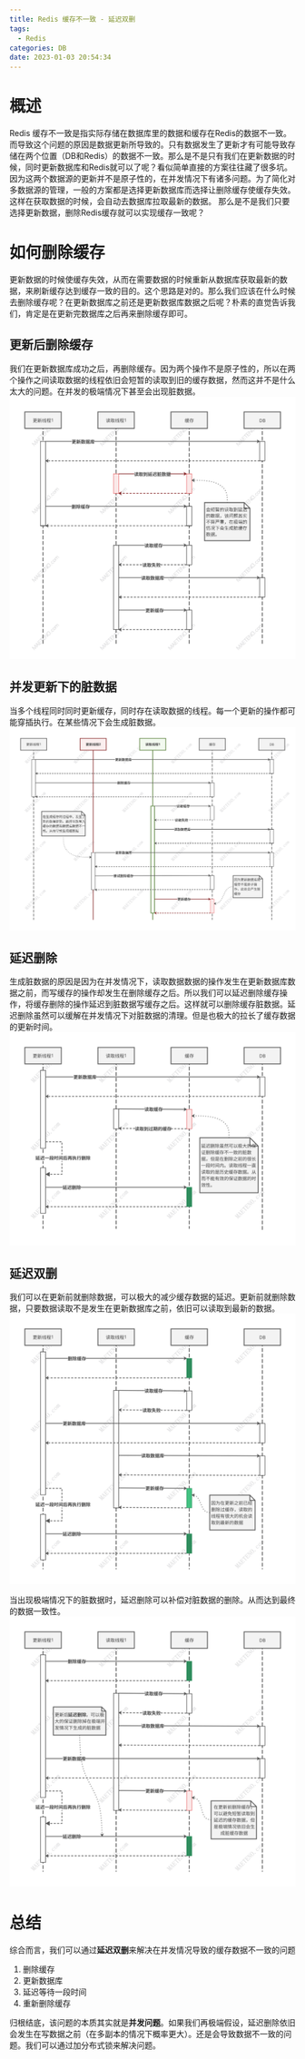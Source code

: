```yaml
---
title: Redis 缓存不一致 - 延迟双删
tags:
  - Redis
categories: DB
date: 2023-01-03 20:54:34
---
```

# 概述
Redis 缓存不一致是指实际存储在数据库里的数据和缓存在Redis的数据不一致。而导致这个问题的原因是数据更新所导致的。只有数据发生了更新才有可能导致存储在两个位置（DB和Redis）的数据不一致。那么是不是只有我们在更新数据的时候，同时更新数据库和Redis就可以了呢？看似简单直接的方案往往藏了很多坑。因为这两个数据源的更新并不是原子性的，在并发情况下有诸多问题。为了简化对多数据源的管理，一般的方案都是选择更新数据库而选择让删除缓存使缓存失效。这样在获取数据的时候，会自动去数据库拉取最新的数据。
那么是不是我们只要选择更新数据，删除Redis缓存就可以实现缓存一致呢？

# 如何删除缓存
更新数据的时候使缓存失效，从而在需要数据的时候重新从数据库获取最新的数据，来刷新缓存达到缓存一致的目的。这个思路是对的。那么我们应该在什么时候去删除缓存呢？在更新数据库之前还是更新数据库数据之后呢？朴素的直觉告诉我们，肯定是在更新完数据库之后再来删除缓存即可。

## 更新后删除缓存
我们在更新数据库成功之后，再删除缓存。因为两个操作不是原子性的，所以在两个操作之间读取数据的线程依旧会短暂的读取到旧的缓存数据，然而这并不是什么太大的问题。在并发的极端情况下甚至会出现脏数据。
![延迟双删](/images/更新后删除缓存.svg)

## 并发更新下的脏数据
当多个线程同时同时更新缓存，同时存在读取数据的线程。每一个更新的操作都可能穿插执行。在某些情况下会生成脏数据。
![更新后删除缓存极限情况下的脏数据](/images/更新后删除缓存极限情况下的脏数据.svg)

## 延迟删除
生成脏数据的原因是因为在并发情况下，读取数据数据的操作发生在更新数据库数据之前，而写缓存的操作却发生在删除缓存之后。所以我们可以延迟删除缓存操作，将缓存删除的操作延迟到脏数据写缓存之后。这样就可以删除缓存脏数据。延迟删除虽然可以缓解在并发情况下对脏数据的清理。但是也极大的拉长了缓存数据的更新时间。
![延迟删除](/images/延迟删除.svg)

## 延迟双删
我们可以在更新前就删除数据，可以极大的减少缓存数据的延迟。更新前就删除数据，只要数据读取不是发生在更新数据库之前，依旧可以读取到最新的数据。
![延迟双删](/images/延迟双删-1.svg)

当出现极端情况下的脏数据时，延迟删除可以补偿对脏数据的删除。从而达到最终的数据一致性。
![延迟双删](/images/延迟双删-2.svg)

# 总结
综合而言，我们可以通过**延迟双删**来解决在并发情况导致的缓存数据不一致的问题
1. 删除缓存
2. 更新数据库
3. 延迟等待一段时间
4. 重新删除缓存

归根结底，该问题的本质其实就是**并发问题**。如果我们再极端假设，延迟删除依旧会发生在写数据之前（在多副本的情况下概率更大）。还是会导致数据不一致的问题。我们可以通过加分布式锁来解决问题。